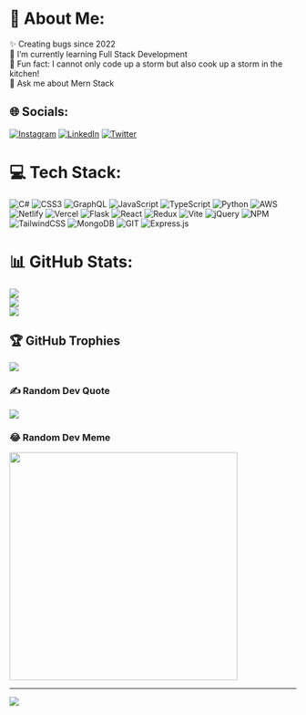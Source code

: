 # 💫 About Me:
✨ Creating bugs since 2022<br>🌱 I’m currently learning Full Stack Development<br>🎲 Fun fact: I cannot only code up a storm but also cook up a storm in the kitchen!<br>💬 Ask me about Mern Stack 


## 🌐 Socials:
[![Instagram](https://img.shields.io/badge/Instagram-%23E4405F.svg?logo=Instagram&logoColor=white)](https://instagram.com/so_movee) [![LinkedIn](https://img.shields.io/badge/LinkedIn-%230077B5.svg?logo=linkedin&logoColor=white)](https://linkedin.com/in/www.linkedin.com/in/somu-kandula/) [![Twitter](https://img.shields.io/badge/Twitter-%231DA1F2.svg?logo=Twitter&logoColor=white)](https://twitter.com/https://twitter.com/Somu9teen) 

# 💻 Tech Stack:
![C#](https://img.shields.io/badge/c%23-%23239120.svg?style=plastic&logo=c-sharp&logoColor=white) ![CSS3](https://img.shields.io/badge/css3-%231572B6.svg?style=plastic&logo=css3&logoColor=white) ![GraphQL](https://img.shields.io/badge/-GraphQL-E10098?style=plastic&logo=graphql&logoColor=white) ![JavaScript](https://img.shields.io/badge/javascript-%23323330.svg?style=plastic&logo=javascript&logoColor=%23F7DF1E) ![TypeScript](https://img.shields.io/badge/typescript-%23007ACC.svg?style=plastic&logo=typescript&logoColor=white) ![Python](https://img.shields.io/badge/python-3670A0?style=plastic&logo=python&logoColor=ffdd54) ![AWS](https://img.shields.io/badge/AWS-%23FF9900.svg?style=plastic&logo=amazon-aws&logoColor=white) ![Netlify](https://img.shields.io/badge/netlify-%23000000.svg?style=plastic&logo=netlify&logoColor=#00C7B7) ![Vercel](https://img.shields.io/badge/vercel-%23000000.svg?style=plastic&logo=vercel&logoColor=white) ![Flask](https://img.shields.io/badge/flask-%23000.svg?style=plastic&logo=flask&logoColor=white) ![React](https://img.shields.io/badge/react-%2320232a.svg?style=plastic&logo=react&logoColor=%2361DAFB) ![Redux](https://img.shields.io/badge/redux-%23593d88.svg?style=plastic&logo=redux&logoColor=white) ![Vite](https://img.shields.io/badge/vite-%23646CFF.svg?style=plastic&logo=vite&logoColor=white) ![jQuery](https://img.shields.io/badge/jquery-%230769AD.svg?style=plastic&logo=jquery&logoColor=white) ![NPM](https://img.shields.io/badge/NPM-%23CB3837.svg?style=plastic&logo=npm&logoColor=white) ![TailwindCSS](https://img.shields.io/badge/tailwindcss-%2338B2AC.svg?style=plastic&logo=tailwind-css&logoColor=white) ![MongoDB](https://img.shields.io/badge/MongoDB-%234ea94b.svg?style=plastic&logo=mongodb&logoColor=white) ![GIT](https://img.shields.io/badge/Git-fc6d26?style=plastic&logo=git&logoColor=white) ![Express.js](https://img.shields.io/badge/express.js-%23404d59.svg?style=plastic&logo=express&logoColor=%2361DAFB)
# 📊 GitHub Stats:
![](https://github-readme-stats.vercel.app/api?username=somu878&theme=react&hide_border=false&include_all_commits=false&count_private=false)<br/>
![](https://github-readme-streak-stats.herokuapp.com/?user=somu878&theme=react&hide_border=false)<br/>
![](https://github-readme-stats.vercel.app/api/top-langs/?username=somu878&theme=react&hide_border=false&include_all_commits=false&count_private=false&layout=compact)

## 🏆 GitHub Trophies
![](https://github-profile-trophy.vercel.app/?username=somu878&theme=radical&no-frame=false&no-bg=true&margin-w=4)

### ✍️ Random Dev Quote
![](https://quotes-github-readme.vercel.app/api?type=horizontal&theme=radical)

### 😂 Random Dev Meme
<img src='https://randommeme-five.vercel.app/' style="height: 400px;"/>

---
[![](https://visitcount.itsvg.in/api?id=somu878&icon=2&color=1)](https://visitcount.itsvg.in)

<!-- Proudly created with GPRM ( https://gprm.itsvg.in ) -->
